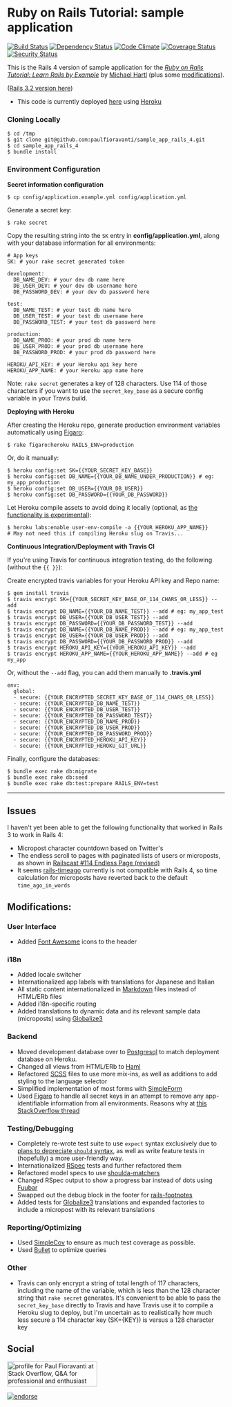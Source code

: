 # Ruby on Rails Tutorial: sample application
[![Build Status](https://secure.travis-ci.org/paulfioravanti/sample_app_rails_4.png)](http://travis-ci.org/paulfioravanti/sample_app_rails_4) [![Dependency Status](https://gemnasium.com/paulfioravanti/sample_app_rails_4.png)](https://gemnasium.com/paulfioravanti/sample_app_rails_4) [![Code Climate](https://codeclimate.com/github/paulfioravanti/sample_app_rails_4.png)](https://codeclimate.com/github/paulfioravanti/sample_app_rails_4) [![Coverage Status](https://coveralls.io/repos/paulfioravanti/sample_app_rails_4/badge.png?branch=master)](https://coveralls.io/r/paulfioravanti/sample_app_rails_4?branch=master) [![Security Status](http://rails-brakeman.com/paulfioravanti/sample_app_rails_4.png)](http://rails-brakeman.com/paulfioravanti/sample_app_rails_4)

This is the Rails 4 version of sample application for the 
[*Ruby on Rails Tutorial: Learn Rails by Example*](http://railstutorial.org/)
by [Michael Hartl](http://michaelhartl.com) (plus some [modifications](#modifications)).

([Rails 3.2 version here](https://github.com/paulfioravanti/sample_app))

- This code is currently deployed [here](https://pf-sampleapp-rails4.herokuapp.com) using [Heroku](http://www.heroku.com/)

### Cloning Locally

    $ cd /tmp
    $ git clone git@github.com:paulfioravanti/sample_app_rails_4.git
    $ cd sample_app_rails_4
    $ bundle install

### Environment Configuration

**Secret information configuration**

    $ cp config/application.example.yml config/application.yml

Generate a secret key:

    $ rake secret

Copy the resulting string into the `SK` entry in **config/application.yml**, along with your database information for all environments:

    # App keys
    SK: # your rake secret generated token

    development:
      DB_NAME_DEV: # your dev db name here
      DB_USER_DEV: # your dev db username here
      DB_PASSWORD_DEV: # your dev db password here

    test:
      DB_NAME_TEST: # your test db name here
      DB_USER_TEST: # your test db username here
      DB_PASSWORD_TEST: # your test db password here

    production:
      DB_NAME_PROD: # your prod db name here
      DB_USER_PROD: # your prod db username here
      DB_PASSWORD_PROD: # your prod db password here

    HEROKU_API_KEY: # your Heroku api key here
    HEROKU_APP_NAME: # your Heroku app name here

Note: `rake secret` generates a key of 128 characters.  Use 114 of those characters if you want to use the `secret_key_base` as a secure config variable in your Travis build.

**Deploying with Heroku**

After creating the Heroku repo, generate production environment variables automatically using [Figaro](https://github.com/laserlemon/figaro):

    $ rake figaro:heroku RAILS_ENV=production

Or, do it manually:

    $ heroku config:set SK={{YOUR_SECRET_KEY_BASE}}
    $ heroku config:set DB_NAME={{YOUR_DB_NAME_UNDER_PRODUCTION}} # eg: my_app_production
    $ heroku config:set DB_USER={{YOUR_DB_USER}}
    $ heroku config:set DB_PASSWORD={{YOUR_DB_PASSWORD}}

Let Heroku compile assets to avoid doing it locally (optional, as [the functionality is experimental](https://devcenter.heroku.com/articles/labs-user-env-compile)):

    $ heroku labs:enable user-env-compile -a {{YOUR_HEROKU_APP_NAME}}
    # May not need this if compiling Heroku slug on Travis...

**Continuous Integration/Deployment with Travis CI**

If you're using Travis for continuous integration testing, do the following (without the `{{ }}`):

Create encrypted travis variables for your Heroku API key and Repo name:

    $ gem install travis
    $ travis encrypt SK={{YOUR_SECRET_KEY_BASE_OF_114_CHARS_OR_LESS}} --add
    $ travis encrypt DB_NAME={{YOUR_DB_NAME_TEST}} --add # eg: my_app_test
    $ travis encrypt DB_USER={{YOUR_DB_USER_TEST}} --add
    $ travis encrypt DB_PASSWORD={{YOUR_DB_PASSWORD_TEST}} --add
    $ travis encrypt DB_NAME={{YOUR_DB_NAME_PROD}} --add # eg: my_app_test
    $ travis encrypt DB_USER={{YOUR_DB_USER_PROD}} --add
    $ travis encrypt DB_PASSWORD={{YOUR_DB_PASSWORD_PROD}} --add
    $ travis encrypt HEROKU_API_KEY={{YOUR_HEROKU_API_KEY}} --add
    $ travis encrypt HEROKU_APP_NAME={{YOUR_HEROKU_APP_NAME}} --add # eg my_app

Or, without the `--add` flag, you can add them manually to **.travis.yml**

    env:
      global:
      - secure: {{YOUR_ENCRYPTED_SECRET_KEY_BASE_OF_114_CHARS_OR_LESS}}
      - secure: {{YOUR_ENCRYPTED_DB_NAME_TEST}}
      - secure: {{YOUR_ENCRYPTED_DB_USER_TEST}}
      - secure: {{YOUR_ENCRYPTED_DB_PASSWORD_TEST}}
      - secure: {{YOUR_ENCRYPTED_DB_NAME_PROD}}
      - secure: {{YOUR_ENCRYPTED_DB_USER_PROD}}
      - secure: {{YOUR_ENCRYPTED_DB_PASSWORD_PROD}}
      - secure: {{YOUR_ENCRYPTED_HEROKU_API_KEY}}
      - secure: {{YOUR_ENCRYPTED_HEROKU_GIT_URL}}


Finally, configure the databases:

    $ bundle exec rake db:migrate
    $ bundle exec rake db:seed
    $ bundle exec rake db:test:prepare RAILS_ENV=test

- - -

## Issues

I haven't yet been able to get the following functionality that worked in Rails 3 to work in Rails 4:

- Micropost character countdown based on Twitter's
- The endless scroll to pages with paginated lists of users or microposts, as shown in [Railscast #114 Endless Page (revised)](http://railscasts.com/episodes/114-endless-page-revised)
- It seems [rails-timeago](https://github.com/jgraichen/rails-timeago) currently is not compatible with Rails 4, so time calculation for microposts have reverted back to the default `time_ago_in_words`

## Modifications:

### User Interface
- Added [Font Awesome](http://fortawesome.github.com/Font-Awesome/) icons to the header

### i18n
- Added locale switcher
- Internationalized app labels with translations for Japanese and Italian
- All static content internationalized in [Markdown](http://daringfireball.net/projects/markdown/) files instead of HTML/ERb files
- Added i18n-specific routing
- Added translations to dynamic data and its relevant sample data (microposts) using [Globalize3](https://github.com/svenfuchs/globalize3)

### Backend
- Moved development database over to [Postgresql](http://www.postgresql.org/) to match deployment database on Heroku.
- Changed all views from HTML/ERb to [Haml](http://haml-lang.com/)
- Refactored [SCSS](http://sass-lang.com/) files to use more mix-ins, as well as additions to add styling to the language selector
- Simplified implementation of most forms with [SimpleForm](https://github.com/plataformatec/simple_form)
- Used [Figaro](https://github.com/laserlemon/figaro) to handle all secret keys in an attempt to remove any app-identifiable information from all environments.  Reasons why at [this StackOverflow thread](http://stackoverflow.com/q/14785257/567863)

### Testing/Debugging
- Completely re-wrote test suite to use `expect` syntax exclusively due to [plans to depreciate `should` syntax](http://myronmars.to/n/dev-blog/2012/06/rspecs-new-expectation-syntax), as well as write feature tests in (hopefully) a more user-friendly way.
- Internationalized [RSpec](http://rspec.info/) tests and further refactored them
- Refactored model specs to use [shoulda-matchers](https://github.com/thoughtbot/shoulda-matchers)
- Changed RSpec output to show a progress bar instead of dots using [Fuubar](https://github.com/jeffkreeftmeijer/fuubar)
- Swapped out the debug block in the footer for [rails-footnotes](https://github.com/josevalim/rails-footnotes)
- Added tests for [Globalize3](https://github.com/svenfuchs/globalize3) translations and expanded factories to include a micropost with its relevant translations

### Reporting/Optimizing
- Used [SimpleCov](https://github.com/colszowka/simplecov) to ensure as much test coverage as possible.
- Used [Bullet](https://github.com/flyerhzm/bullet) to optimize queries

### Other
- Travis can only encrypt a string of total length of 117 characters, including the name of the variable, which is less than the 128 character string that `rake secret` generates.  It's convenient to be able to pass the `secret_key_base` directly to Travis and have Travis use it to compile a Heroku slug to deploy, but I'm uncertain as to realistically how much less secure a 114 character key (SK={KEY}) is versus a 128 character key

## Social

<a href="http://stackoverflow.com/users/567863/paul-fioravanti">
  <img src="http://stackoverflow.com/users/flair/567863.png" width="208" height="58" alt="profile for Paul Fioravanti at Stack Overflow, Q&amp;A for professional and enthusiast programmers" title="profile for Paul Fioravanti at Stack Overflow, Q&amp;A for professional and enthusiast programmers">
</a>

[![endorse](http://api.coderwall.com/pfioravanti/endorsecount.png)](http://coderwall.com/pfioravanti)